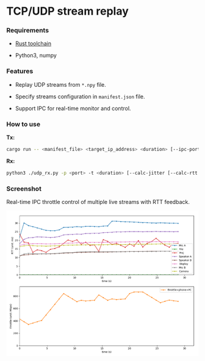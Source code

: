 # TCP/UDP stream replay

### Requirements

- [Rust toolchain](https://www.rust-lang.org/learn/get-started)

- Python3, numpy

### Features

- Replay UDP streams from `*.npy` file.

- Specify streams configuration in `manifest.json` file.

- Support IPC for real-time monitor and control.

### How to use

**Tx:**
```bash
cargo run -- <manifest_file> <target_ip_address> <duration> [--ipc-port <IPC_PORT>]
```

**Rx:**
```bash
python3 ./udp_rx.py -p <port> -t <duration> [--calc-jitter [--calc-rtt [--tos <TOS>]]]
```

### Screenshot

Real-time IPC throttle control of multiple live streams with RTT feedback.

![screenshot](previews/screenshot.png)
